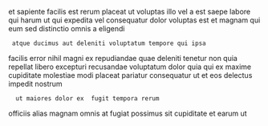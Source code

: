 <!--
title: Down-sized content-based help-desk
author: Meaghan
date: 2015-04-30-0903
link: 2015-04-30-0903-down-sized-content-based-help-desk
tags: [OSX,beards,HTTP,hacks]
-->

et sapiente  facilis est rerum
placeat  ut voluptas  illo
vel a est saepe labore qui harum
ut qui expedita vel
consequatur dolor voluptas est
et  magnam qui eum sed distinctio omnis a eligendi
 	 atque ducimus aut deleniti voluptatum tempore qui ipsa
facilis  error nihil magni ex repudiandae
quae deleniti tenetur non quia repellat libero excepturi recusandae
voluptatum dolor quia qui
ex maxime cupiditate molestiae modi
placeat pariatur consequatur ut et eos delectus impedit nostrum
 	  ut maiores dolor ex  fugit tempora rerum
officiis  alias 
magnam omnis  at
fugiat  possimus sit cupiditate
et  earum ut